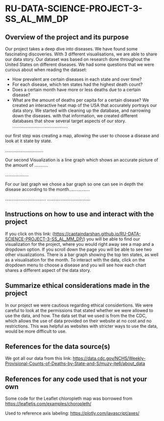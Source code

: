 # RU-DATA-SCIENCE-PROJECT-3-SS_AL_MM_DP

## Overview of the project and its purpose
Our project takes a deep dive into diseases. 
We have found some fascinating discoveries.
With 3 different visualisations, we are able to share our data story.
Our dataset was based on research done throughout the United States on different diseases.
We had some questions that we were curious about when reading the dataset:
- How prevalent are certain diseases in each state and over time?
- For each disease, which ten states had the highest death count?
- Does a certain month have more or less deaths due to a certain disease?
- What are the amount of deaths per capita for a certain disease?
We created an interactive heat map of the USA that accurately portrays our data story.
We started with cleaning up the database, and narrowing down the diseases.
with that information, we created different databases that show several target aspects of our story.
.............................................

our first step was creating a map, allowing the user to choose a disease and look at it state by state.

...............................

Our second Visualization is a line graph which shows an accurate picture of the amount of ...........

...................

For our last graph we chose a bar graph so one can see in depth the disease according to the month.................

.................................
...................................

## Instructions on how to use and interact with the project
If you click on this link: (https://captaindarshan.github.io/RU-DATA-SCIENCE-PROJECT-3-SS_AL_MM_DP/) 
you will be able to find our visualization for the project, where you would right away see a map and a dropdown option. 
If you scroll down the page you will be able to see two other visualizations. There is a bar graph showing the top ten states, as well as a visualisation for the month. To interact with the data, click on the dropdown menu to choose a disease and you will see how each chart shares a different aspect of the data story. 

## Summarize ethical considerations made in the project
In our project we were cautious regarding ethical considertions. We were careful to look at the permissions that stated whether we were allowed to use the data, and how. The data set that we used is from the the CDC, which allows the use of data provided on their website at no cost and no restrictions. This was helpful as websites with stricter ways to use the data, would be more difficult to use.
## References for the data source(s)
We got all our data from this link:
https://data.cdc.gov/NCHS/Weekly-Provisional-Counts-of-Deaths-by-State-and-S/muzy-jte6/about_data

## References for any code used that is not your own
Some code for the Leaflet chloropleth map was borrowed from https://leafletjs.com/examples/choropleth/

Used to reference axis labeling: https://plotly.com/javascript/axes/ 
